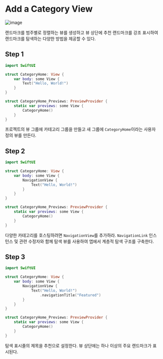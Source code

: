 # ****Add a Category View****
![image](https://github.com/jsa0224/somdokki-study/assets/94514250/3eeeee6d-0ce9-4a0e-9aab-df17a0b0a891)

랜드마크를 범주별로 정렬하는 뷰를 생성하고 뷰 상단에 추천 랜드마크를 강조 표시하여 랜드마크를 탐색하는 다양한 방법을 제공할 수 있다. 

## Step 1

```swift
import SwiftUI

struct CategoryHome: View {
    var body: some View {
        Text("Hello, World!")
    }
}

struct CategoryHome_Previews: PreviewProvider {
    static var previews: some View {
        CategoryHome()
    }
}
```

프로젝트의 뷰 그룹에 카테고리 그룹을 만들고 새 그룹에 `CategoryHome`이라는 사용자 정의 뷰를 만든다.

## Step 2

```swift
import SwiftUI

struct CategoryHome: View {
    var body: some View {
        NavigationView {
            Text("Hello, World!")
        }
    }
}

struct CategoryHome_Previews: PreviewProvider {
    static var previews: some View {
        CategoryHome()
    }
}
```

다양한 카테고리를 호스팅하려면 `NavigationView`를 추가하라. `NavigationLink` 인스턴스 및 관련 수정자와 함께 탐색 뷰를 사용하여 앱에서 계층적 탐색 구조를 구축한다. 

## Step 3

```swift
import SwiftUI

struct CategoryHome: View {
    var body: some View {
        NavigationView {
            Text("Hello, World!")
                .navigationTitle("Featured")
        }
    }
}

struct CategoryHome_Previews: PreviewProvider {
    static var previews: some View {
        CategoryHome()
    }
}
```

탐색 표시줄의 제목을 추천으로 설정한다. 뷰 상단에는 하나 이상의 주요 랜드마크가 표시된다.
